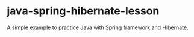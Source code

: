 # java-spring-hibernate-lesson
A simple example to practice Java with Spring framework and Hibernate.
